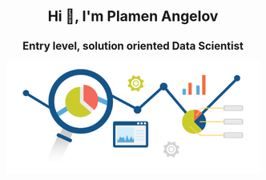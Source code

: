 <h1 align="center">Hi 👋, I'm Plamen Angelov</h1>

<h2 align="center">Entry level, solution oriented Data Scientist</h2>


<p align="center">
<img align="center" src="https://github.com/PmnAngelov/pmnangelov/blob/main/img/analytics.png" />
</p>
